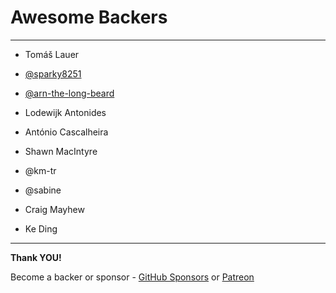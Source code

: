 # Awesome Backers

---

- Tomáš Lauer
- [@sparky8251](https://github.com/sparky8251)
- [@arn-the-long-beard](https://github.com/arn-the-long-beard)

- Lodewijk Antonides
- António Cascalheira
- Shawn MacIntyre
- @km-tr
- @sabine
- Craig Mayhew
- Ke Ding

---

**Thank YOU!**

Become a backer or sponsor - [GitHub Sponsors](https://github.com/sponsors/MartinKavik) or [Patreon](https://www.patreon.com/martinkavik)
